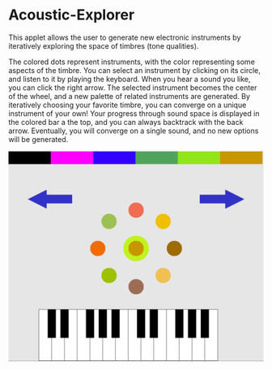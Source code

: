 # Acoustic-Explorer

This applet allows the user to generate new electronic instruments by iteratively exploring the space of timbres (tone qualities). 

The colored dots represent instruments, with the color representing some aspects of the timbre. You can select an instrument by clicking on its circle, and listen to it by playing the keyboard. When you hear a sound you like, you can click the right arrow. The selected instrument becomes the center of the wheel, and a new palette of related instruments are generated. By iteratively choosing your favorite timbre, you can converge on a unique instrument of your own! Your progress through sound space is displayed in the colored bar a the top, and you can always backtrack with the back arrow. Eventually, you will converge on a single sound, and no new options will be generated. 

![alt text](https://github.com/Pun2341/Acoustic-Explorer/blob/main/timbreline.PNG)
